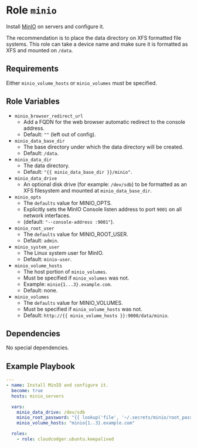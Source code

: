 Role `minio`
============

Install [MinIO](https://min.io/) on servers and configure it.

The recommendation is to place the data directory on XFS formatted file systems. This role can take a device name and make sure it is formatted as XFS and mounted on `/data`.

Requirements
------------

Either `minio_volume_hosts` or `minio_volumes` must be specified.

Role Variables
--------------

- `minio_browser_redirect_url`
  - Add a FQDN for the web browser automatic redirect to the console address.
  - Default: `""` (left out of config).
- `minio_data_base_dir`
  - The base directory under which the data directory will be created.
  - Default: `/data`.
- `minio_data_dir`
  - The data directory.
  - Default: `"{{ minio_data_base_dir }}/minio"`.
- `minio_data_drive`
  - An optional disk drive (for example: `/dev/sdb`) to be formatted as an XFS filesystem and mounted at `minio_data_base_dir`.
- `minio_opts`
  - The `defaults` value for MINIO_OPTS.
  - Explicitly sets the MinIO Console listen address to port `9001` on all network interfaces.
  - (default: `"--console-address :9001"`).
- `minio_root_user`
  - The `defaults` value for MINIO_ROOT_USER.
  - Default: `admin`.
- `minio_system_user`
  - The Linux system user for MinIO.
  - Default: `minio-user`.
- `minio_volume_hosts`
  - The host portion of `minio_volumes`.
  - Must be specified if `minio_volumes` was not.
  - Example: `minio{1...3}.example.com`.
  - Default: none.
- `minio_volumes`
  - The `defaults` value for MINIO_VOLUMES.
  - Must be specified if `minio_volume_hosts` was not.
  - Default: `http://{{ minio_volume_hosts }}:9000/data/minio`.

Dependencies
------------

No special dependencies.

Example Playbook
----------------

```yml
---
- name: Install MinIO and configure it.
  become: true
  hosts: minio_servers

  vars:
    minio_data_drive: /dev/sdb
    minio_root_password: "{{ lookup('file', '~/.secrets/minio/root_password') }}"
    minio_volume_hosts: "minio{1..3}.example.com"

  roles:
    - role: cloudcodger.ubuntu.keepalived
```
